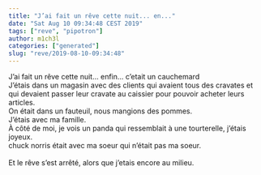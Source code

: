 ```yaml
---
title: "J’ai fait un rêve cette nuit... en..."
date: "Sat Aug 10 09:34:48 CEST 2019"
tags: ["reve", "pipotron"]
author: m1ch3l
categories: ["generated"]
slug: "reve/2019-08-10-09:34:48"
---
```


J’ai fait un rêve cette nuit... enfin... c’etait un cauchemard<br>
J’étais dans un magasin avec des clients qui avaient tous des cravates et qui devaient passer leur cravate au caissier pour pouvoir acheter leurs articles.<br>
On était dans un fauteuil, nous mangions des pommes.<br>
J’étais avec ma famille.<br>
À côté de moi, je vois un panda qui ressemblait à une tourterelle, j’étais joyeux.<br>
chuck norris était avec ma soeur qui n’était pas ma soeur.<br>
<br>
Et le rêve s’est arrêté, alors que j’etais encore au milieu.<br>
<br>
